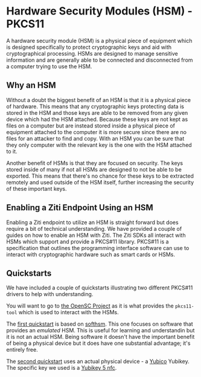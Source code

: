 # Hardware Security Modules (HSM) - PKCS11

A hardware security module (HSM) is a physical piece of equipment which is designed specifically to protect cryptographic keys
and aid with cryptographical processing. HSMs are designed to manage sensitive information and are generally able to be
connected and disconnected from a computer trying to use the HSM.

## Why an HSM

Without a doubt the biggest benefit of an HSM is that it is a physical piece of hardware. This means that any cryptographic keys
protecting data is stored in the HSM and those keys are able to be removed from any given device which had the HSM
attached. Because these keys are not kept as files on a computer but are instead stored inside a physical piece of
equipment attached to the computer it is more secure since there are no files for an attacker to find and copy. With an
HSM you can be sure that they only computer with the relevant key is the one with the HSM attached to it.

Another benefit of HSMs is that they are focused on security. The keys stored inside of many if not all HSMs are
designed to not be able to be exported. This means that there's no chance for these keys to be extracted remotely and
used outside of the HSM itself, further increasing the security of these important keys.

## Enabling a Ziti Endpoint Using an HSM

Enabling a Ziti endpoint to utilize an HSM is straight forward but does require a bit of technical understanding. We
have provided a couple of guides on how to enable an HSM with Ziti. The Ziti SDKs all interact with HSMs which support
and provide a PKCS#11 library. PKCS#11 is a specification that outlines the programming interface software can use to
interact with cryptographic hardware such as smart cards or HSMs.

## Quickstarts

We have included a couple of quickstarts illustrating two different PKCS#11 drivers to help with understanding.

You will want to go to [the OpenSC Project](https://github.com/OpenSC/OpenSC/wiki) as it is what provides the
`pkcs11-tool` which is used to interact with the HSMs.

The [first quickstart](../hsm/softhsm) is based on [softhsm](https://www.opendnssec.org/softhsm/). This one focuses on software that
provides an *emulated* HSM. This is useful for learning and understandin but it is not an actual HSM. Being software it
doesn't have the important benefit of being a physical device but it does have one substantial advantage; it's entirely
free.

The [second quickstart](../hsm/yubikey) uses an actual physical device - a [Yubico](https://www.yubico.com/) Yubikey. The specific key we
used is a [Yubikey 5 nfc](https://www.yubico.com/product/yubikey-5-nfc).
